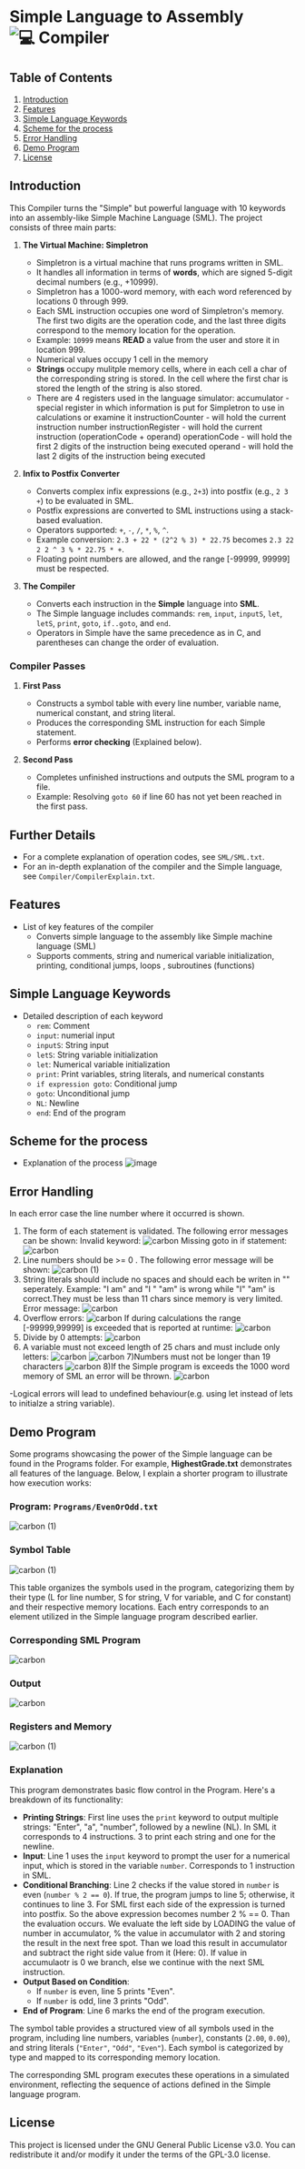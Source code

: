 # Simple Language to Assembly ![💻 Compiler](https://github.com/AlvinKollcaku/Compiler/assets/142890850/def1d7a8-80ea-400d-a689-97aec3a09145)

## Table of Contents
1. [Introduction](#introduction)
2. [Features](#features)
3. [Simple Language Keywords](#simple-language-keywords)
4. [Scheme for the process](#scheme-for-the-process)
5. [Error Handling](#error-handling)
6. [Demo Program](#demo-program)
7. [License](#license)


## Introduction
This Compiler turns the "Simple" but powerful language with 10 keywords into an assembly-like Simple Machine Language (SML). The project consists of three main parts:

1. **The Virtual Machine: Simpletron**
   - Simpletron is a virtual machine that runs programs written in SML.
   - It handles all information in terms of **words**, which are signed 5-digit decimal numbers (e.g., +10999).
   - Simpletron has a 1000-word memory, with each word referenced by locations 0 through 999.
   - Each SML instruction occupies one word of Simpletron's memory. The first two digits are the operation code, and the last three digits correspond to the memory location for the operation.
   - Example: `10999` means **READ** a value from the user and store it in location 999.
   - Numerical values occupy 1 cell in the memory
   - **Strings** occupy mulitple memory cells, where in each cell a char of the corresponding string is stored. In the cell where the first char is stored the length of the string is also stored.
   - There are 4 registers used in the language simulator:
   accumulator - special register in which information is put for Simpletron to use in calculations or examine it
   instructionCounter - will hold the current instruction number
   instructionRegister - will hold the current instruction (operationCode + operand)
   operationCode - will hold the first 2 digits of the instruction being executed
   operand - will hold the last 2 digits of the instruction being executed
   
2. **Infix to Postfix Converter**
   - Converts complex infix expressions (e.g., `2+3`) into postfix (e.g., `2 3 +`) to be evaluated in SML.
   - Postfix expressions are converted to SML instructions using a stack-based evaluation.
   - Operators supported: `+`, `-`, `/`, `*`, `%`, `^`.
   - Example conversion: `2.3 + 22 * (2^2 % 3) * 22.75` becomes `2.3 22 2 2 ^ 3 % * 22.75 * +`.
   - Floating point numbers are allowed, and the range [-99999, 99999] must be respected.

3. **The Compiler**
   - Converts each instruction in the **Simple** language into **SML**.
   - The Simple language includes commands: `rem`, `input`, `inputS`, `let`, `letS`, `print`, `goto`, `if..goto`, and `end`.
   - Operators in Simple have the same precedence as in C, and parentheses can change the order of evaluation.

### Compiler Passes
1. **First Pass**
   - Constructs a symbol table with every line number, variable name, numerical constant, and string literal.
   - Produces the corresponding SML instruction for each Simple statement.
   - Performs **error checking** (Explained below).

2. **Second Pass**
   - Completes unfinished instructions and outputs the SML program to a file.
   - Example: Resolving `goto 60` if line 60 has not yet been reached in the first pass.
     
## Further Details
- For a complete explanation of operation codes, see `SML/SML.txt`.
- For an in-depth explanation of the compiler and the Simple language, see `Compiler/CompilerExplain.txt`.
  
## Features
- List of key features of the compiler
  - Converts simple language to the assembly like Simple machine language (SML)
  - Supports comments, string and numerical variable initialization, printing, conditional jumps, loops , subroutines (functions)
    
## Simple Language Keywords
- Detailed description of each keyword
  - `rem`: Comment
  - `input`: numerial input
  - `inputS`: String input
  - `letS`: String variable initialization
  - `let`: Numerical variable initialization
  - `print`: Print variables, string literals, and numerical constants
  - `if expression goto`: Conditional jump
  - `goto`: Unconditional jump
  - `NL`: Newline
  - `end`: End of the program
    
## Scheme for the process
- Explanation of the process
![image](https://github.com/AlvinKollcaku/Compiler/assets/142890850/b5c260c0-e983-40ee-a309-8c2cd1a74eef)

## Error Handling
In each error case the line number where it occurred is shown.
1) The form of each statement is validated. The following error messages can be shown:
   Invalid keyword: ![carbon](https://github.com/AlvinKollcaku/Compiler/assets/142890850/0bf16455-9e84-4cfb-9ae7-36505043b784)
   Missing goto in if statement: ![carbon](https://github.com/AlvinKollcaku/Compiler/assets/142890850/fd653578-57ed-4faa-bfb1-9538e3b9cadf)
2) Line numbers should be >= 0 . The following error message will be shown:
  ![carbon (1)](https://github.com/AlvinKollcaku/Compiler/assets/142890850/58d2ad86-3aa2-4957-aa0e-7f07ffbbb045)
3) String literals should include no spaces and should each be writen in "" seperately. Example: "I am" and "I " "am" is wrong while "I" "am" is correct.They must be less than 11 chars since memory is very limited. Error message:
   ![carbon](https://github.com/AlvinKollcaku/Compiler/assets/142890850/f8316f13-b7c9-4116-af93-0bae10bf4f54)
4) Overflow errors:
   ![carbon](https://github.com/AlvinKollcaku/Compiler/assets/142890850/f14809d2-579f-476f-b447-1d14a3f499c2)
   If during calculations the range [-99999,99999] is exceeded that is reported at runtime:
   ![carbon](https://github.com/AlvinKollcaku/Compiler/assets/142890850/9a82cc18-1ce7-46d7-89e3-375f7392ceed)
5) Divide by 0 attempts:
   ![carbon](https://github.com/AlvinKollcaku/Compiler/assets/142890850/af15e55e-5a30-449a-aeae-ea8c69f9e9f3)
6) A variable must not exceed length of 25 chars and must include only letters:
   ![carbon](https://github.com/AlvinKollcaku/Compiler/assets/142890850/6a91c61e-1fe0-4787-9b59-450349396370)
   ![carbon](https://github.com/AlvinKollcaku/Compiler/assets/142890850/95665f86-5aa3-4f61-8a8a-de21f24a6da6)
7)Numbers must not be longer than 19 characters
  ![carbon](https://github.com/AlvinKollcaku/Compiler/assets/142890850/d8d02447-7f0e-4321-bdf5-1bc6f29e667c)
8)If the Simple program is exceeds the 1000 word memory of SML an error will be thrown.
  ![carbon](https://github.com/AlvinKollcaku/Compiler/assets/142890850/2cff957f-f7d9-4fb7-9c78-fb8a45641d7c)

-Logical errors will lead to undefined behaviour(e.g. using let instead of lets to initialze a string variable).

## Demo Program

Some programs showcasing the power of the Simple language can be found in the Programs folder. For example, **HighestGrade.txt** demonstrates all features of the language. Below, I explain a shorter program to illustrate how execution works:

### Program: `Programs/EvenOrOdd.txt`
![carbon (1)](https://github.com/AlvinKollcaku/Compiler/assets/142890850/e8407b8e-d95a-4baa-a9ca-50858a2ae2e4)

### Symbol Table 

![carbon (1)](https://github.com/AlvinKollcaku/Compiler/assets/142890850/9605bfd5-4d5a-418d-93f6-5ec59b47d3a4)

This table organizes the symbols used in the program, categorizing them by their type (L for line number, S for string, V for variable, and C for constant) and their respective memory locations. Each entry corresponds to an element utilized in the Simple language program described earlier.

### Corresponding SML Program

![carbon](https://github.com/AlvinKollcaku/Compiler/assets/142890850/47557b8c-03eb-472a-b9c8-07d566dcfefe)

### Output  
![carbon](https://github.com/AlvinKollcaku/Compiler/assets/142890850/a7cbd24d-a2ff-4398-8d6c-d13629c9c12b)

### Registers and Memory
![carbon (1)](https://github.com/AlvinKollcaku/Compiler/assets/142890850/21fe246c-6bf4-4025-9adc-308ddfb74db7)

### Explanation

This program demonstrates basic flow control in the Program. Here's a breakdown of its functionality:

- **Printing Strings**: First line uses the `print` keyword to output multiple strings: "Enter", "a", "number", followed by a newline (NL).
                       In SML it corresponds to 4 instructions. 3 to print each string and one for the newline.
- **Input**: Line 1 uses the `input` keyword to prompt the user for a numerical input, which is stored in the variable `number`.
             Corresponds to 1 instruction in SML.
- **Conditional Branching**: Line 2 checks if the value stored in `number` is even (`number % 2 == 0`). If true, the program jumps to line 5; otherwise, it continues to line 3.
                             For SML first each side of the expression is turned into postfix. So the above expression becomes number 2 % == 0. Than the evaluation occurs.
                             We evaluate the left side by LOADING the value of number in accumulator, % the value in accumulator with 2 and storing the result in the next free spot.
                             Than we load this result in accumulator and subtract the right side value from it (Here: 0). If value in accumulaotr is 0 we branch, else we continue with
                             the next SML instruction.
- **Output Based on Condition**: 
  - If `number` is even, line 5 prints "Even".
  - If `number` is odd, line 3 prints "Odd".
- **End of Program**: Line 6 marks the end of the program execution.

The symbol table provides a structured view of all symbols used in the program, including line numbers, variables (`number`), constants (`2.00`, `0.00`), and string literals (`"Enter"`, `"Odd"`, `"Even"`). Each symbol is categorized by type and mapped to its corresponding memory location.

The corresponding SML program executes these operations in a simulated environment, reflecting the sequence of actions defined in the Simple language program.  

## License

This project is licensed under the GNU General Public License v3.0. You can redistribute it and/or modify it under the terms of the GPL-3.0 license.






